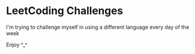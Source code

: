 # LeetCoding Challenges

I'm trying to challenge myself in using a different language every day of the week

Enjoy ^_^